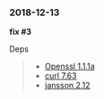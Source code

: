 ### 2018-12-13  
**fix #3**  

Deps  
> - [Openssl 1.1.1a ](https://github.com/openssl/openssl/tree/OpenSSL_1_1_1a)   
> - [curl 7.63](https://github.com/curl/curl)   
> - [jansson 2.12](https://github.com/akheron/jansson) 